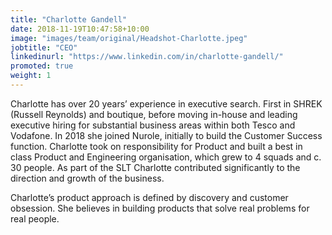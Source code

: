 ```yaml
---
title: "Charlotte Gandell"
date: 2018-11-19T10:47:58+10:00
image: "images/team/original/Headshot-Charlotte.jpeg"
jobtitle: "CEO"
linkedinurl: "https://www.linkedin.com/in/charlotte-gandell/"
promoted: true
weight: 1
---
```


Charlotte has over 20 years’ experience in executive search. First in SHREK (Russell Reynolds) and boutique, before moving in-house and leading executive hiring for substantial business areas within both Tesco and Vodafone. In 2018 she joined Nurole, initially to build the Customer Success function. Charlotte took on responsibility for Product and built a best in class Product and Engineering organisation, which grew to 4 squads and c. 30 people. As part of the SLT Charlotte contributed significantly to the direction and growth of the business. 

Charlotte’s product approach is defined by discovery and customer obsession. She believes in building products that solve real problems for real people. 
 
